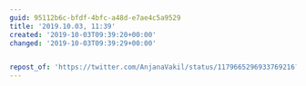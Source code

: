 ```yaml
---
guid: 95112b6c-bfdf-4bfc-a48d-e7ae4c5a9529
title: '2019.10.03, 11:39'
created: '2019-10-03T09:39:20+00:00'
changed: '2019-10-03T09:39:29+00:00'


repost_of: 'https://twitter.com/AnjanaVakil/status/1179665296933769216?s=20'
---
```


